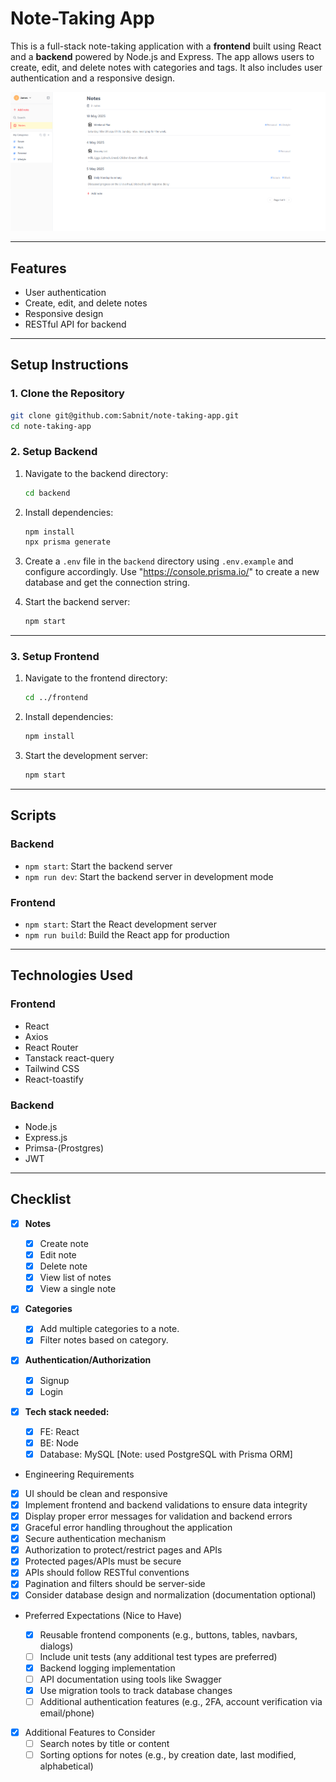 # Note-Taking App

This is a full-stack note-taking application with a **frontend** built using React and a **backend** powered by Node.js and Express. The app allows users to create, edit, and delete notes with categories and tags. It also includes user authentication and a responsive design.

![alt text](image.png)

---

## Features

- User authentication
- Create, edit, and delete notes
- Responsive design
- RESTful API for backend

---

## Setup Instructions

### 1. Clone the Repository

```bash
git clone git@github.com:Sabnit/note-taking-app.git
cd note-taking-app
```

### 2. Setup Backend

1. Navigate to the backend directory:

   ```bash
   cd backend
   ```

2. Install dependencies:

   ```bash
   npm install
   npx prisma generate
   ```

3. Create a `.env` file in the `backend` directory using `.env.example` and configure accordingly. Use "https://console.prisma.io/" to create a new database and get the connection string.

4. Start the backend server:

   ```bash
   npm start
   ```

---

### 3. Setup Frontend

1. Navigate to the frontend directory:

   ```bash
   cd ../frontend
   ```

2. Install dependencies:

   ```bash
   npm install
   ```

3. Start the development server:

   ```bash
   npm start
   ```

---

## Scripts

### Backend

- `npm start`: Start the backend server
- `npm run dev`: Start the backend server in development mode

### Frontend

- `npm start`: Start the React development server
- `npm run build`: Build the React app for production

---

## Technologies Used

### Frontend

- React
- Axios
- React Router
- Tanstack react-query
- Tailwind CSS
- React-toastify

### Backend

- Node.js
- Express.js
- Primsa-(Prostgres)
- JWT

---

## Checklist

- [x] **Notes**
  - [x] Create note
  - [x] Edit note
  - [x] Delete note
  - [x] View list of notes
  - [x] View a single note
- [x] **Categories**
  - [x] Add multiple categories to a note.
  - [x] Filter notes based on category.
- [x] **Authentication/Authorization**
  - [x] Signup
  - [x] Login
- [x] **Tech stack needed:**

  - [x] FE: React
  - [x] BE: Node
  - [x] Database: MySQL [Note: used PostgreSQL with Prisma ORM]

- Engineering Requirements

- [x] UI should be clean and responsive
- [x] Implement frontend and backend validations to ensure data integrity
- [x] Display proper error messages for validation and backend errors
- [x] Graceful error handling throughout the application
- [x] Secure authentication mechanism
- [x] Authorization to protect/restrict pages and APIs
- [x] Protected pages/APIs must be secure
- [x] APIs should follow RESTful conventions
- [x] Pagination and filters should be server-side
- [x] Consider database design and normalization (documentation optional)

- Preferred Expectations (Nice to Have)

  - [x] Reusable frontend components (e.g., buttons, tables, navbars, dialogs)
  - [ ] Include unit tests (any additional test types are preferred)
  - [x] Backend logging implementation
  - [ ] API documentation using tools like Swagger
  - [x] Use migration tools to track database changes
  - [ ] Additional authentication features (e.g., 2FA, account verification via email/phone)

- [x] Additional Features to Consider
  - [ ] Search notes by title or content
  - [ ] Sorting options for notes (e.g., by creation date, last modified, alphabetical)
